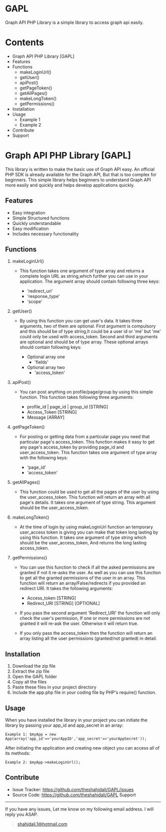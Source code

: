 # GAPL
Graph API PHP Library is a simple library to access graph api easily.

Contents
========
- Graph API PHP Library [GAPL]
- Features
- Functions
	- makeLoginUrl()
	- getUser()
	- apiPost()
	- getPageToken()
	- getAllPages()
	- makeLongToken()
	- getPermissions()
- Installation
- Usage
	- Example 1
	- Example 2
- Contribute
- Support

Graph API PHP Library [GAPL]
============================

This library is written to make the basic use of Graph API easy. An official PHP SDK is already available for the Graph API, But that is too complex for beginners. This simple library helps beginners to understand Graph API more easily and quickly and helps develop applications quickly.

Features
--------

- Easy integration
- Simple Structured functions
- Quickly understandable
- Easy modification
- Includes necessary functionality

Functions
---------

1. makeLoginUrl()

	- This function takes one argument of type array and returns a complete login URL as string,which further you can use in your application. The argument array should contain following three keys:

		- 'redirect_uri'
		- 'response_type'
		- 'scope'

2. getUser()

	- By using this function you can get user's data. It takes three arguments, two of them are optional. First argument is compulsory and this should be of type string,It could be a user id or 'me' but 'me' could only be used with access_token. Second and third arguments are optional and should be of type array. These optional arrays should contain following keys:

		- Optional array one
			- 'fields'
		- Optional array two
			- 'access_token'
3. apiPost()

	- You can post anything on profile/page/group by using this simple function. This function takes following three arguments:

		- profile_id | page_id | group_id	[STRING]
		- Access_Token	[STRING]
		- Message	[ARRAY]

4. getPageToken()

	- For posting or getting data from a particular page you need that particular page's access_token. This function makes it easy to get any page's access_token by providing page_id and user_access_token. This function takes one argument of type array with the following keys:

		- 'page_id'
		- 'access_token'

5. getAllPages()

	- This function could be used to get all the pages of the user by using the user_access_token.
	This function will return an array with all page's details. It takes one argument of type string. This argument should be the user_access_token.

6. makeLongToken()

	- At the time of login by using makeLoginUrl function an temporary user_access token is giving you can make that token long lasting by using this function. It takes one argument of type string which should be the user_access_token, And returns the long lasting access_token.

7. getPermissions()

	- You can use this function to check if all the asked permissions are granted if not it re-asks the user. As well as you can use this function to get all the granted permissions of the user in an array. This function will return an array/False/redirects if you provided an redirect URI. It takes the following arguments:

		- Access_token [STRING]
		- Redirect_URI [STRING] [OPTIONAL]

	- If you pass the second argument 'Redirect_URI' the function will only check the user's permission, If one or more permissions are not granted it will re-ask the user. Otherwise it will return true.
	- If you only pass the access_token then the function will return an array listing all the user permissions (granted/not granted) in detail.

Installation
------------

1. Download the zip file
2. Extract the zip file
3. Open the GAPL folder
4. Copy all the files
5. Paste these files in your project directory
6. Include the app.php file in your coding file by PHP's require() function.

Usage
-----

When you have installed the library in your project you can initiate the library by passing your app_id and app_secret in an array:

	Example 1: $myApp = new App(array('app_id'=>'yourAppID','app_secret'=>'yourAppSecret'));

After initiating the application and creating new object you can access all of its methods:

	Example 2: $myApp->makeLoginUrl();

Contribute
----------
- Issue Tracker: https://github.com/theshahidali/GAPL/issues
- Source Code: https://github.com/theshahidali/GAPL
Support
-------

If you have any issues, Let me know on my following email address. I will reply you ASAP.

>shahidali.1@hotmail.com
